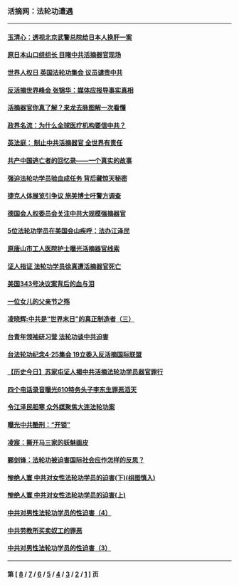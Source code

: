 ### 活摘网：法轮功遭遇
---
#### [玉清心：透视北京武警总院给日本人换肝一案](../../pages/nf5881/n13771978.md?05170430) 
#### [原日本山口组组长 目睹中共活摘器官现场](../../pages/nf5881/n13767360.md?05170430) 
#### [世界人权日 英国法轮功集会 议员谴责中共](../../pages/nf5881/n13431763.md?05170430) 
#### [反活摘世界峰会 张锦华：媒体应报导事实真相](../../pages/nf5881/n13278502.md?05170430) 
#### [活摘器官你真了解？来龙去脉图解一次看懂](../../pages/nf5881/n13013820.md?05170430) 
#### [政界名流：为什么全球医疗机构要信中共？](../../pages/nf5881/n11945479.md?05170430) 
#### [英法庭： 制止中共活摘器官 全世界有责任](../../pages/nf5881/n11330691.md?05170430) 
#### [共产中国逃亡者的回忆录——一个真实的故事](../../pages/nf5881/n10918649.md?05170430) 
#### [强迫法轮功学员验血成任务 背后藏惊天秘密](../../pages/nf5881/n4252384.md?05170430) 
#### [捷克人体展览引争议 旅美博士吁警方调查](../../pages/nf5881/n9429187.md?05170430) 
#### [德国会人权委员会关注中共大规模强摘器官](../../pages/nf5881/n8418950.md?05170430) 
#### [5位法轮功学员在美国会山疾呼：法办江泽民](../../pages/nf5881/n8101519.md?05170430) 
#### [原唐山市工人医院护士曝光活摘器官线索](../../pages/nf5881/n8076384.md?05170430) 
#### [证人指证 法轮功学员徐真遭活摘器官死亡](../../pages/nf5881/n8042467.md?05170430) 
#### [美国343号决议案背后的血与泪](../../pages/nf5881/n8020684.md?05170430) 
#### [一位女儿的父亲节之殇](../../pages/nf5881/n8014122.md?05170430) 
#### [凌晓辉:中共是“世界末日”的真正制造者（三）](../../pages/nf5881/n4210333.md?05170430) 
#### [台青年领袖研习营 法轮功谈中共迫害](../../pages/nf5881/n4141857.md?05170430) 
#### [台法轮功纪念4‧25集会 19立委入反活摘国际联盟](../../pages/nf5881/n4141821.md?05170430) 
#### [【历史今日】苏家屯证人揭中共活摘法轮功学员器官罪行](../../pages/nf5881/n4135912.md?05170430) 
#### [四个电话录音曝光610特务头子李东生罪恶滔天](../../pages/nf5881/n4040060.md?05170430) 
#### [令江泽民胆寒 众外媒聚焦大连法轮功案](../../pages/nf5881/n3932671.md?05170430) 
#### [曝光中共酷刑：“开锁”](../../pages/nf5881/n3889373.md?05170430) 
#### [凌宸：撕开马三家的妖魅画皮](../../pages/nf5881/n3849369.md?05170430) 
#### [郦剑锋：法轮功被迫害国际社会应作怎样的反思？](../../pages/nf5881/n3824560.md?05170430) 
#### [惨绝人寰 中共对女性法轮功学员的迫害(下)(组图慎入)](../../pages/nf5881/n3816285.md?05170430) 
#### [惨绝人寰 中共对女性法轮功学员的迫害(上)](../../pages/nf5881/n3815374.md?05170430) 
#### [中共对男性法轮功学员的性迫害（4）](../../pages/nf5881/n3769144.md?05170430) 
#### [中共劳教所买卖奴工的罪恶](../../pages/nf5881/n3769378.md?05170430) 
#### [中共对男性法轮功学员的性迫害（3）](../../pages/nf5881/n3768231.md?05170430) 

---
#### 第 [ [8](./8.md?05170430) / [7](./7.md?05170430) / [6](./6.md?05170430) / [5](./5.md?05170430) / [4](./4.md?05170430) / [3](./3.md?05170430) / [2](./2.md?05170430) / [1](./1.md?05170430) ] 页
